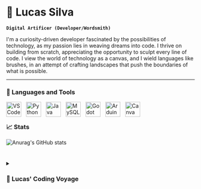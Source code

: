 # 🧪 Lucas Silva

**`Digital Artificer (Developer/Wordsmith)`**

I'm a curiosity-driven developer fascinated by the possibilities of technology, as my passion lies in weaving dreams into code. I thrive on building from scratch, appreciating the opportunity to sculpt every line of code. I view the world of technology as a canvas, and I wield languages like brushes, in an attempt of crafting landscapes that push the boundaries of what is possible.

---

### 🧰 Languages and Tools

<img align="left" alt="VS Code" width=40px style="padding-right:10px;" src="https://cdn.jsdelivr.net/gh/devicons/devicon/icons/vscode/vscode-original.svg"/>
<img align="left" alt="Python" width=40px style="padding-right:10px;" src="https://cdn.jsdelivr.net/gh/devicons/devicon/icons/python/python-original.svg"/>
<img align="left" alt="Java" width=40px style="padding-right:10px;" src="https://cdn.jsdelivr.net/gh/devicons/devicon/icons/java/java-original.svg"/>
<img align="left" alt="MySQL" width=40px style="padding-right:10px;" src="https://cdn.jsdelivr.net/gh/devicons/devicon/icons/mysql/mysql-original.svg"/>
<img align="left" alt="Godot" width=40px style="padding-right:10px;" src="https://cdn.jsdelivr.net/gh/devicons/devicon/icons/godot/godot-original.svg"/>
<img align="left" alt="Arduino" width=40px style="padding-right:10px;" src="https://cdn.jsdelivr.net/gh/devicons/devicon/icons/arduino/arduino-original.svg"/>
<img align="left" alt="Canva" width=40px style="padding-right:10px;" src="https://cdn.jsdelivr.net/gh/devicons/devicon/icons/canva/canva-original.svg"/>
<br/>

#

### 📈 Stats

![Anurag's GitHub stats](https://github-readme-stats.vercel.app/api?username=lorrust&show_icons=true&theme=material-palenight)

#

<details>
  <summary><h3>🌌 Lucas' Coding Voyage</summary>
I embarked on my software journey as an inquisitive high school student, captivated by the intricate mechanics of gaming and the logic that surrounded them. With each passing year, my passion for creating experiences that others could enjoy grew stronger. I harnessed this drive to delve into new realms of knowledge, immersing myself in Arduino projects, electronic systems and block-based coding languages like Scratch. As my attention drifted towards the field of technology and digital craftsmanship, I found myself studying programming logic and fundamental coding syntaxes. Here, I discovered a world of orderliness, beautifully forged through systematic reasoning and logic. This path allowed me to merge my inherent creativity with the art of problem-solving, breathing life into dreams and concepts. Today, I'm pursuing a software engineering course at a respected university here in my region.
</details>
